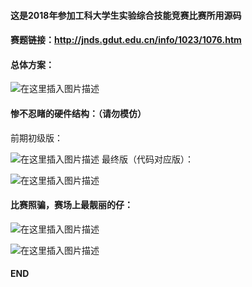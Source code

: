 ﻿#### 这是2018年参加工科大学生实验综合技能竞赛比赛所用源码

#### 赛题链接：http://jnds.gdut.edu.cn/info/1023/1076.htm

#### 总体方案：

![在这里插入图片描述](https://img-blog.csdnimg.cn/20190724234248686.png?x-oss-process=image/watermark,type_ZmFuZ3poZW5naGVpdGk,shadow_10,text_aHR0cHM6Ly9ibG9nLmNzZG4ubmV0L3FxXzQyODA3OTI0,size_16,color_FFFFFF,t_70)
#### 惨不忍睹的硬件结构：（请勿模仿）

前期初级版：

![在这里插入图片描述](https://img-blog.csdnimg.cn/20190724234443218.png?x-oss-process=image/watermark,type_ZmFuZ3poZW5naGVpdGk,shadow_10,text_aHR0cHM6Ly9ibG9nLmNzZG4ubmV0L3FxXzQyODA3OTI0,size_16,color_FFFFFF,t_70)
最终版（代码对应版）：

![在这里插入图片描述](https://img-blog.csdnimg.cn/20190724234634939.png?x-oss-process=image/watermark,type_ZmFuZ3poZW5naGVpdGk,shadow_10,text_aHR0cHM6Ly9ibG9nLmNzZG4ubmV0L3FxXzQyODA3OTI0,size_16,color_FFFFFF,t_70)
#### 比赛照骗，赛场上最靓丽的仔：

![在这里插入图片描述](https://img-blog.csdnimg.cn/2019072500222874.png?x-oss-process=image/watermark,type_ZmFuZ3poZW5naGVpdGk,shadow_10,text_aHR0cHM6Ly9ibG9nLmNzZG4ubmV0L3FxXzQyODA3OTI0,size_16,color_FFFFFF,t_70)

![在这里插入图片描述](https://img-blog.csdnimg.cn/20190724235419912.png?x-oss-process=image/watermark,type_ZmFuZ3poZW5naGVpdGk,shadow_10,text_aHR0cHM6Ly9ibG9nLmNzZG4ubmV0L3FxXzQyODA3OTI0,size_16,color_FFFFFF,t_70)


#### END
